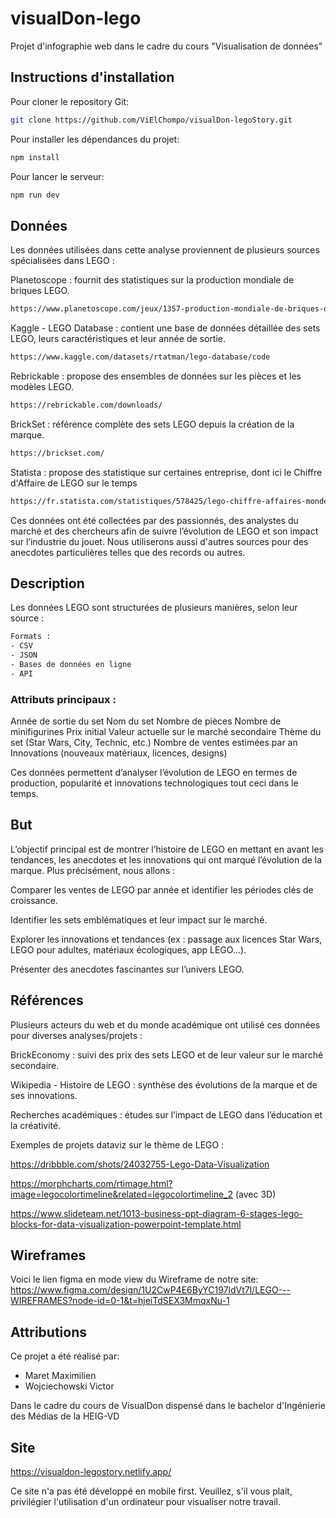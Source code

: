# visualDon-lego
Projet d'infographie web dans le cadre du cours "Visualisation de données"

## Instructions d'installation

Pour cloner le repository Git: 
```bash
git clone https://github.com/ViElChompo/visualDon-legoStory.git
```
Pour installer les dépendances du projet: 
```bash
npm install
```
Pour lancer le serveur: 
```bash
npm run dev
```

## Données
Les données utilisées dans cette analyse proviennent de plusieurs sources spécialisées dans LEGO :

Planetoscope : fournit des statistiques sur la production mondiale de briques LEGO.
```bash
https://www.planetoscope.com/jeux/1357-production-mondiale-de-briques-de-lego.html
```

Kaggle - LEGO Database : contient une base de données détaillée des sets LEGO, leurs caractéristiques et leur année de sortie.
```bash 
https://www.kaggle.com/datasets/rtatman/lego-database/code
```

Rebrickable : propose des ensembles de données sur les pièces et les modèles LEGO.
```bash
https://rebrickable.com/downloads/
```

BrickSet : référence complète des sets LEGO depuis la création de la marque.
```bash
https://brickset.com/
```

Statista : propose des statistique sur certaines entreprise, dont ici le Chiffre d'Affaire de LEGO sur le temps
```bash
https://fr.statista.com/statistiques/578425/lego-chiffre-affaires-monde/#:~:text=Sur%20l'ensemble%20de%20la,de%20jouets%20dans%20le%20monde.
```

Ces données ont été collectées par des passionnés, des analystes du marché et des chercheurs afin de suivre l’évolution de LEGO et son impact sur l’industrie du jouet.
Nous utiliserons aussi d'autres sources pour des anecdotes particulières telles que des records ou autres.

## Description
Les données LEGO sont structurées de plusieurs manières, selon leur source :
```bash
Formats : 
- CSV
- JSON
- Bases de données en ligne
- API
```

### Attributs principaux :

Année de sortie du set
Nom du set
Nombre de pièces
Nombre de minifigurines
Prix initial
Valeur actuelle sur le marché secondaire
Thème du set (Star Wars, City, Technic, etc.)
Nombre de ventes estimées par an
Innovations (nouveaux matériaux, licences, designs)

Ces données permettent d’analyser l’évolution de LEGO en termes de production, popularité et innovations technologiques tout ceci dans le temps.


## But
L’objectif principal est de montrer l’histoire de LEGO en mettant en avant les tendances, les anecdotes et les innovations qui ont marqué l’évolution de la marque. Plus précisément, nous allons :

Comparer les ventes de LEGO par année et identifier les périodes clés de croissance.

Identifier les sets emblématiques et leur impact sur le marché.

Explorer les innovations et tendances (ex : passage aux licences Star Wars, LEGO pour adultes, matériaux écologiques, app LEGO...).

Présenter des anecdotes fascinantes sur l’univers LEGO.

## Références
Plusieurs acteurs du web et du monde académique ont utilisé ces données pour diverses analyses/projets :

BrickEconomy : suivi des prix des sets LEGO et de leur valeur sur le marché secondaire.

Wikipedia - Histoire de LEGO : synthèse des évolutions de la marque et de ses innovations.

Recherches académiques : études sur l’impact de LEGO dans l’éducation et la créativité.

Exemples de projets dataviz sur le thème de LEGO :

https://dribbble.com/shots/24032755-Lego-Data-Visualization

https://morphcharts.com/rtimage.html?image=legocolortimeline&related=legocolortimeline_2 (avec 3D)

https://www.slideteam.net/1013-business-ppt-diagram-6-stages-lego-blocks-for-data-visualization-powerpoint-template.html

## Wireframes
Voici le lien figma en mode view du Wireframe de notre site:
https://www.figma.com/design/1U2CwP4E6ByYC197ldVt7l/LEGO---WIREFRAMES?node-id=0-1&t=hjeiTdSEX3MmqxNu-1


## Attributions

Ce projet a été réalisé par: 
- Maret Maximilien
- Wojciechowski Victor

Dans le cadre du cours de VisualDon dispensé dans le bachelor d'Ingénierie des Médias de la HEIG-VD


## Site 
https://visualdon-legostory.netlify.app/

Ce site n'a pas été développé en mobile first. Veuillez, s'il vous plait, privilégier l'utilisation d'un ordinateur pour visualiser notre travail.

